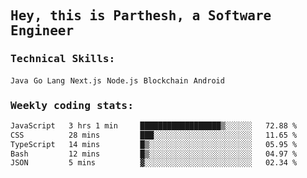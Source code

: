 <samp>
    <h2>Hey, this is Parthesh, a Software Engineer</h2>
    <h3>Technical Skills: </h3>
    <code>Java</code> <code>Go Lang</code> <code>Next.js</code> <code>Node.js</code> <code>Blockchain</code> <code>Android</code>
    <h3>Weekly coding stats:</h3>
<!--START_SECTION:waka-->

```txt
JavaScript   3 hrs 1 min     ██████████████████▒░░░░░░   72.88 %
CSS          28 mins         ███░░░░░░░░░░░░░░░░░░░░░░   11.65 %
TypeScript   14 mins         █▒░░░░░░░░░░░░░░░░░░░░░░░   05.95 %
Bash         12 mins         █▒░░░░░░░░░░░░░░░░░░░░░░░   04.97 %
JSON         5 mins          ▓░░░░░░░░░░░░░░░░░░░░░░░░   02.34 %
```

<!--END_SECTION:waka-->
</samp>
